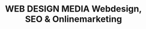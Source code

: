 ---
title: "WEB DESIGN MEDIA Webdesign, SEO & Onlinemarketing"
url: /neustadt-an-der-weinstrasse/web-design-media-webdesign-seo-und-onlinemarketing/
shop: Computer
---